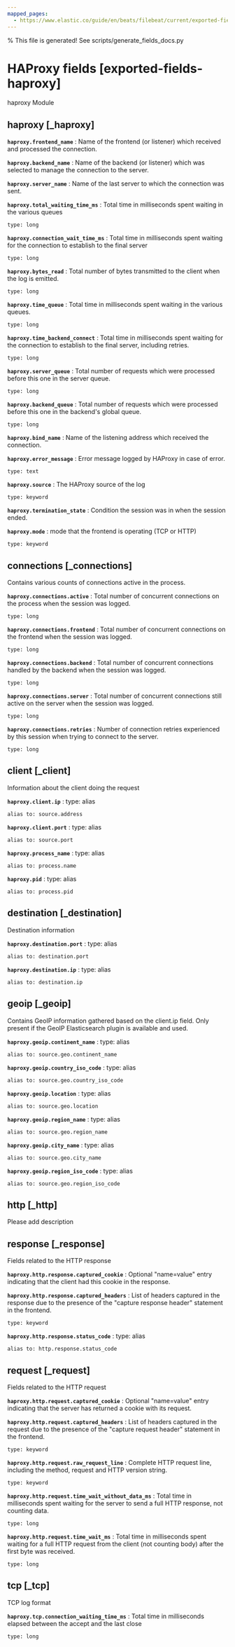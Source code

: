 ```yaml
---
mapped_pages:
  - https://www.elastic.co/guide/en/beats/filebeat/current/exported-fields-haproxy.html
---
```


% This file is generated! See scripts/generate_fields_docs.py

# HAProxy fields [exported-fields-haproxy]

haproxy Module

## haproxy [_haproxy]



**`haproxy.frontend_name`**
:   Name of the frontend (or listener) which received and processed the connection.


**`haproxy.backend_name`**
:   Name of the backend (or listener) which was selected to manage the connection to the server.


**`haproxy.server_name`**
:   Name of the last server to which the connection was sent.


**`haproxy.total_waiting_time_ms`**
:   Total time in milliseconds spent waiting in the various queues

    type: long


**`haproxy.connection_wait_time_ms`**
:   Total time in milliseconds spent waiting for the connection to establish to the final server

    type: long


**`haproxy.bytes_read`**
:   Total number of bytes transmitted to the client when the log is emitted.

    type: long


**`haproxy.time_queue`**
:   Total time in milliseconds spent waiting in the various queues.

    type: long


**`haproxy.time_backend_connect`**
:   Total time in milliseconds spent waiting for the connection to establish to the final server, including retries.

    type: long


**`haproxy.server_queue`**
:   Total number of requests which were processed before this one in the server queue.

    type: long


**`haproxy.backend_queue`**
:   Total number of requests which were processed before this one in the backend's global queue.

    type: long


**`haproxy.bind_name`**
:   Name of the listening address which received the connection.


**`haproxy.error_message`**
:   Error message logged by HAProxy in case of error.

    type: text


**`haproxy.source`**
:   The HAProxy source of the log

    type: keyword


**`haproxy.termination_state`**
:   Condition the session was in when the session ended.


**`haproxy.mode`**
:   mode that the frontend is operating (TCP or HTTP)

    type: keyword


## connections [_connections]

Contains various counts of connections active in the process.

**`haproxy.connections.active`**
:   Total number of concurrent connections on the process when the session was logged.

    type: long


**`haproxy.connections.frontend`**
:   Total number of concurrent connections on the frontend when the session was logged.

    type: long


**`haproxy.connections.backend`**
:   Total number of concurrent connections handled by the backend when the session was logged.

    type: long


**`haproxy.connections.server`**
:   Total number of concurrent connections still active on the server when the session was logged.

    type: long


**`haproxy.connections.retries`**
:   Number of connection retries experienced by this session when trying to connect to the server.

    type: long


## client [_client]

Information about the client doing the request

**`haproxy.client.ip`**
:   type: alias

    alias to: source.address


**`haproxy.client.port`**
:   type: alias

    alias to: source.port


**`haproxy.process_name`**
:   type: alias

    alias to: process.name


**`haproxy.pid`**
:   type: alias

    alias to: process.pid


## destination [_destination]

Destination information

**`haproxy.destination.port`**
:   type: alias

    alias to: destination.port


**`haproxy.destination.ip`**
:   type: alias

    alias to: destination.ip


## geoip [_geoip]

Contains GeoIP information gathered based on the client.ip field. Only present if the GeoIP Elasticsearch plugin is available and used.

**`haproxy.geoip.continent_name`**
:   type: alias

    alias to: source.geo.continent_name


**`haproxy.geoip.country_iso_code`**
:   type: alias

    alias to: source.geo.country_iso_code


**`haproxy.geoip.location`**
:   type: alias

    alias to: source.geo.location


**`haproxy.geoip.region_name`**
:   type: alias

    alias to: source.geo.region_name


**`haproxy.geoip.city_name`**
:   type: alias

    alias to: source.geo.city_name


**`haproxy.geoip.region_iso_code`**
:   type: alias

    alias to: source.geo.region_iso_code


## http [_http]

Please add description

## response [_response]

Fields related to the HTTP response

**`haproxy.http.response.captured_cookie`**
:   Optional "name=value" entry indicating that the client had this cookie in the response.


**`haproxy.http.response.captured_headers`**
:   List of headers captured in the response due to the presence of the "capture response header" statement in the frontend.

    type: keyword


**`haproxy.http.response.status_code`**
:   type: alias

    alias to: http.response.status_code


## request [_request]

Fields related to the HTTP request

**`haproxy.http.request.captured_cookie`**
:   Optional "name=value" entry indicating that the server has returned a cookie with its request.


**`haproxy.http.request.captured_headers`**
:   List of headers captured in the request due to the presence of the "capture request header" statement in the frontend.

    type: keyword


**`haproxy.http.request.raw_request_line`**
:   Complete HTTP request line, including the method, request and HTTP version string.

    type: keyword


**`haproxy.http.request.time_wait_without_data_ms`**
:   Total time in milliseconds spent waiting for the server to send a full HTTP response, not counting data.

    type: long


**`haproxy.http.request.time_wait_ms`**
:   Total time in milliseconds spent waiting for a full HTTP request from the client (not counting body) after the first byte was received.

    type: long


## tcp [_tcp]

TCP log format

**`haproxy.tcp.connection_waiting_time_ms`**
:   Total time in milliseconds elapsed between the accept and the last close

    type: long


